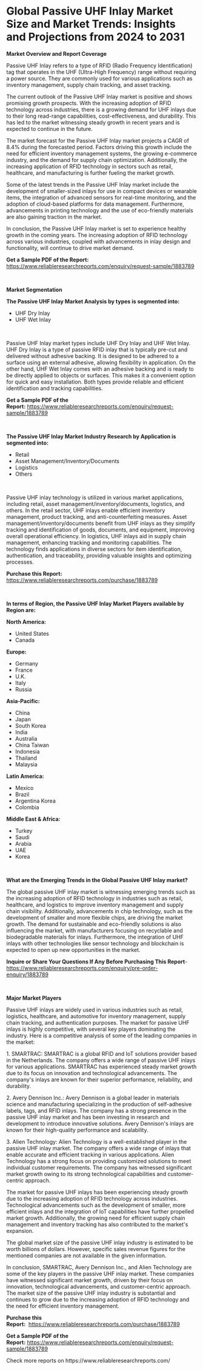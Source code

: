 <p><h1>Global Passive UHF Inlay Market Size and Market Trends: Insights and Projections from 2024 to 2031</h1></p><p><strong>Market Overview and Report Coverage</strong></p>
<p><p>Passive UHF Inlay refers to a type of RFID (Radio Frequency Identification) tag that operates in the UHF (Ultra-High Frequency) range without requiring a power source. They are commonly used for various applications such as inventory management, supply chain tracking, and asset tracking.</p><p>The current outlook of the Passive UHF Inlay market is positive and shows promising growth prospects. With the increasing adoption of RFID technology across industries, there is a growing demand for UHF inlays due to their long read-range capabilities, cost-effectiveness, and durability. This has led to the market witnessing steady growth in recent years and is expected to continue in the future.</p><p>The market forecast for the Passive UHF Inlay market projects a CAGR of 8.4% during the forecasted period. Factors driving this growth include the need for efficient inventory management systems, the growing e-commerce industry, and the demand for supply chain optimization. Additionally, the increasing application of RFID technology in sectors such as retail, healthcare, and manufacturing is further fueling the market growth.</p><p>Some of the latest trends in the Passive UHF Inlay market include the development of smaller-sized inlays for use in compact devices or wearable items, the integration of advanced sensors for real-time monitoring, and the adoption of cloud-based platforms for data management. Furthermore, advancements in printing technology and the use of eco-friendly materials are also gaining traction in the market.</p><p>In conclusion, the Passive UHF Inlay market is set to experience healthy growth in the coming years. The increasing adoption of RFID technology across various industries, coupled with advancements in inlay design and functionality, will continue to drive market demand.</p></p>
<p><strong>Get a Sample PDF of the Report:</strong> <a href="https://www.reliableresearchreports.com/enquiry/request-sample/1883789">https://www.reliableresearchreports.com/enquiry/request-sample/1883789</a></p>
<p>&nbsp;</p>
<p><strong>Market Segmentation</strong></p>
<p><strong>The Passive UHF Inlay Market Analysis by types is segmented into:</strong></p>
<p><ul><li>UHF Dry Inlay</li><li>UHF Wet Inlay</li></ul></p>
<p>&nbsp;</p>
<p><p>Passive UHF Inlay market types include UHF Dry Inlay and UHF Wet Inlay. UHF Dry Inlay is a type of passive RFID inlay that is typically pre-cut and delivered without adhesive backing. It is designed to be adhered to a surface using an external adhesive, allowing flexibility in application. On the other hand, UHF Wet Inlay comes with an adhesive backing and is ready to be directly applied to objects or surfaces. This makes it a convenient option for quick and easy installation. Both types provide reliable and efficient identification and tracking capabilities.</p></p>
<p><strong>Get a Sample PDF of the Report:</strong>&nbsp;<a href="https://www.reliableresearchreports.com/enquiry/request-sample/1883789">https://www.reliableresearchreports.com/enquiry/request-sample/1883789</a></p>
<p>&nbsp;</p>
<p><strong>The Passive UHF Inlay Market Industry Research by Application is segmented into:</strong></p>
<p><ul><li>Retail</li><li>Asset Management/Inventory/Documents</li><li>Logistics</li><li>Others</li></ul></p>
<p>&nbsp;</p>
<p><p>Passive UHF inlay technology is utilized in various market applications, including retail, asset management/inventory/documents, logistics, and others. In the retail sector, UHF inlays enable efficient inventory management, product tracking, and anti-counterfeiting measures. Asset management/inventory/documents benefit from UHF inlays as they simplify tracking and identification of goods, documents, and equipment, improving overall operational efficiency. In logistics, UHF inlays aid in supply chain management, enhancing tracking and monitoring capabilities. The technology finds applications in diverse sectors for item identification, authentication, and traceability, providing valuable insights and optimizing processes.</p></p>
<p><strong>Purchase this Report:</strong>&nbsp; <a href="https://www.reliableresearchreports.com/purchase/1883789">https://www.reliableresearchreports.com/purchase/1883789</a></p>
<p>&nbsp;</p>
<p><strong>In terms of Region, the Passive UHF Inlay Market Players available by Region are:</strong></p>
<p>
    <p> <strong> North America: </strong>
        <ul>
            <li>United States</li>
            <li>Canada</li>
        </ul>
        </p> 
    <p> <strong> Europe: </strong>
        <ul>
            <li>Germany</li>
            <li>France</li>
            <li>U.K.</li>
            <li>Italy</li>
            <li>Russia</li>
        </ul>
        </p> 
    <p> <strong> Asia-Pacific: </strong>
        <ul>
            <li>China</li>
            <li>Japan</li>
            <li>South Korea</li>
            <li>India</li>
            <li>Australia</li>
            <li>China Taiwan</li>
            <li>Indonesia</li>
            <li>Thailand</li>
            <li>Malaysia</li>
        </ul>
        </p> 
    <p> <strong> Latin America: </strong>
        <ul>
            <li>Mexico</li>
            <li>Brazil</li>
            <li>Argentina Korea</li>
            <li>Colombia</li>
        </ul>
        </p> 
    <p> <strong> Middle East & Africa: </strong>
        <ul>
            <li>Turkey</li>
            <li>Saudi</li>
            <li>Arabia</li>
            <li>UAE</li>
            <li>Korea</li>
        </ul>
    </p>
    </p>
<p>&nbsp;</p>
<p><strong>What are the Emerging Trends in the Global Passive UHF Inlay market?</strong></p>
<p><p>The global passive UHF inlay market is witnessing emerging trends such as the increasing adoption of RFID technology in industries such as retail, healthcare, and logistics to improve inventory management and supply chain visibility. Additionally, advancements in chip technology, such as the development of smaller and more flexible chips, are driving the market growth. The demand for sustainable and eco-friendly solutions is also influencing the market, with manufacturers focusing on recyclable and biodegradable materials for inlays. Furthermore, the integration of UHF inlays with other technologies like sensor technology and blockchain is expected to open up new opportunities in the market.</p></p>
<p><strong>Inquire or Share Your Questions If Any Before Purchasing This Report</strong>- <a href="https://www.reliableresearchreports.com/enquiry/pre-order-enquiry/1883789">https://www.reliableresearchreports.com/enquiry/pre-order-enquiry/1883789</a></p>
<p>&nbsp;</p>
<p><strong>Major Market Players</strong></p>
<p><p>Passive UHF inlays are widely used in various industries such as retail, logistics, healthcare, and automotive for inventory management, supply chain tracking, and authentication purposes. The market for passive UHF inlays is highly competitive, with several key players dominating the industry. Here is a competitive analysis of some of the leading companies in the market:</p><p>1. SMARTRAC: SMARTRAC is a global RFID and IoT solutions provider based in the Netherlands. The company offers a wide range of passive UHF inlays for various applications. SMARTRAC has experienced steady market growth due to its focus on innovation and technological advancements. The company's inlays are known for their superior performance, reliability, and durability.</p><p>2. Avery Dennison Inc.: Avery Dennison is a global leader in materials science and manufacturing specializing in the production of self-adhesive labels, tags, and RFID inlays. The company has a strong presence in the passive UHF inlay market and has been investing in research and development to introduce innovative solutions. Avery Dennison's inlays are known for their high-quality performance and scalability.</p><p>3. Alien Technology: Alien Technology is a well-established player in the passive UHF inlay market. The company offers a wide range of inlays that enable accurate and efficient tracking in various applications. Alien Technology has a strong focus on providing customized solutions to meet individual customer requirements. The company has witnessed significant market growth owing to its strong technological capabilities and customer-centric approach.</p><p>The market for passive UHF inlays has been experiencing steady growth due to the increasing adoption of RFID technology across industries. Technological advancements such as the development of smaller, more efficient inlays and the integration of IoT capabilities have further propelled market growth. Additionally, the growing need for efficient supply chain management and inventory tracking has also contributed to the market's expansion.</p><p>The global market size of the passive UHF inlay industry is estimated to be worth billions of dollars. However, specific sales revenue figures for the mentioned companies are not available in the given information.</p><p>In conclusion, SMARTRAC, Avery Dennison Inc., and Alien Technology are some of the key players in the passive UHF inlay market. These companies have witnessed significant market growth, driven by their focus on innovation, technological advancements, and customer-centric approach. The market size of the passive UHF inlay industry is substantial and continues to grow due to the increasing adoption of RFID technology and the need for efficient inventory management.</p></p>
<p><strong>Purchase this Report:</strong>&nbsp;&nbsp;<a href="https://www.reliableresearchreports.com/purchase/1883789">https://www.reliableresearchreports.com/purchase/1883789</a></p>
<p></p>
<p><strong>Get a Sample PDF of the Report:</strong>&nbsp;<a href="https://www.reliableresearchreports.com/enquiry/request-sample/1883789">https://www.reliableresearchreports.com/enquiry/request-sample/1883789</a></p>
<p>Check more reports on https://www.reliableresearchreports.com/</p>
